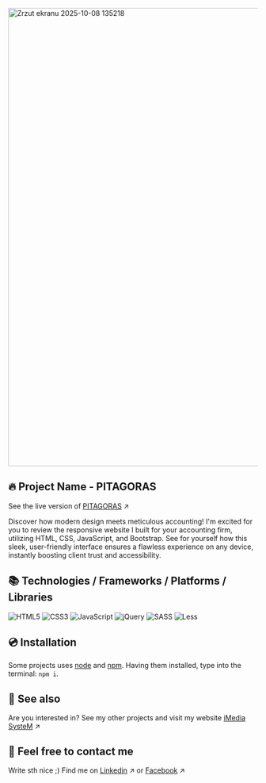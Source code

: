 [<img width="1899" height="924" alt="Zrzut ekranu 2025-10-08 135218" src="https://github.com/user-attachments/assets/729bb462-5e8c-4da1-803a-16dc339848c0" />](https://imediasystem.github.io/Pitagoras/)

## 🔥 Project Name - PITAGORAS
See the live version of [PITAGORAS](https://imediasystem.github.io/Pitagoras/) ↗️

Discover how modern design meets meticulous accounting! I'm excited for you to review the responsive website I built for your accounting firm, utilizing HTML, CSS, JavaScript, and Bootstrap. See for yourself how this sleek, user-friendly interface ensures a flawless experience on any device, instantly boosting client trust and accessibility.

## 📚 Technologies / Frameworks / Platforms / Libraries
![HTML5](https://img.shields.io/badge/html5-%23E34F26.svg?style=for-the-badge&logo=html5&logoColor=white)
![CSS3](https://img.shields.io/badge/css3-%231572B6.svg?style=for-the-badge&logo=css3&logoColor=white)
![JavaScript](https://img.shields.io/badge/javascript-%23323330.svg?style=for-the-badge&logo=javascript&logoColor=%23F7DF1E)
![jQuery](https://img.shields.io/badge/bootstrap-%238511FA.svg?style=for-the-badge&logo=bootstrap&logoColor=white)
![SASS](https://img.shields.io/badge/sass-CC6699.svg?style=for-the-badge&logo=sass&logoColor=white)
![Less](https://img.shields.io/badge/less-2B4C80?style=for-the-badge&logo=less&logoColor=white)
&nbsp;

## 💿 Installation
Some projects uses [node](https://nodejs.org/en/) and [npm](https://www.npmjs.com/). Having them installed, type into the terminal: `npm i`.
&nbsp;

## 🔗 See also
Are you interested in? See my other projects and visit my website [iMedia SysteM](https://imediasystem.pl/) ↗️
&nbsp;

## 📝 Feel free to contact me
Write sth nice ;) Find me on [Linkedin](https://www.linkedin.com/company/imedia-system/about/?viewAsMember=true) ↗️ or [Facebook](https://www.facebook.com/profile.php?id=61577832340228) ↗️
&nbsp;
